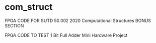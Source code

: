 # com_struct
FPGA CODE FOR SUTD 50.002 2020 Computational Structures
BONUS SECTION 

FPGA CODE TO TEST 1 Bit Full Adder Mini Hardware Project 
